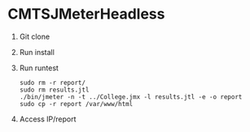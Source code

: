# CMTSJMeterHeadless

1. Git clone
2. Run install
3. Run runtest
   ```
   sudo rm -r report/
   sudo rm results.jtl
   ./bin/jmeter -n -t ../College.jmx -l results.jtl -e -o report
   sudo cp -r report /var/www/html
   ```

5. Access IP/report
